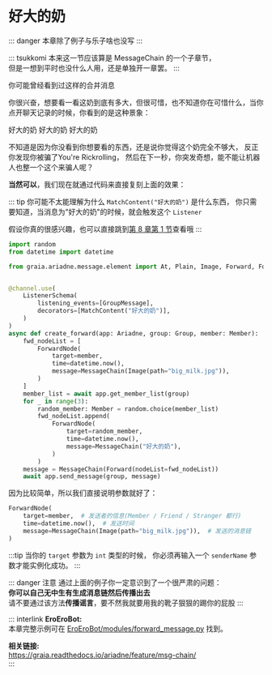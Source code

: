 # 好大的奶

::: danger
本章除了例子<Curtain type="danger">与乐子</Curtain>啥也没写
:::

::: tsukkomi
本来这一节应该算是 MessageChain 的一个子章节，  
但是一想到平时也没什么人用，还是单独开一章罢。
:::

你可能曾经看到过这样的合并消息

<ChatWindow title="Graia Framework Community">
  <ForwardChat
    name="EroEroBot"
    avatar="/avatar/ero.webp"
    title="群聊"
    :contents="[
      'EroEroBot: [图片]',
      '群菜鸮: 好大的奶',
      '群菜鸡: 好大的奶'
    ]"
    counts="4" />
</ChatWindow>

你很兴奋，想要看一看这奶到底有多大，但很可惜，也不知道你在可惜什么，当你点开聊天记录的时候，你看到的是这种景象：

<ChatWindow title="转发的合并消息">
  <ChatImg name="EroEroBot" avatar="/avatar/ero.webp" src="/images/guide/huge_milk.webp"></ChatImg>
  <ChatMsg name="群菜鸮" avatar="http://q1.qlogo.cn/g?b=qq&nk=2948531755&s=640">好大的奶</ChatMsg>
  <ChatMsg name="群菜鸡" avatar="http://q1.qlogo.cn/g?b=qq&nk=1450069615&s=640">好大的奶</ChatMsg>
  <ChatMsg name="群菜龙" avatar="http://q1.qlogo.cn/g?b=qq&nk=2544704967&s=640">好大的奶</ChatMsg>
</ChatWindow>

不知道是因为你没看到你想要看的东西，还是说你觉得这个奶完全不够大，
反正你发现你被骗了<Curtain>You're Rickrolling</Curtain>，
然后在下一秒，你突发奇想，能不能让机器人也整一个这个来骗人呢？

**当然可以**，我们现在就通过代码来直接复刻上面的效果：

::: tip
你可能不太能理解为什么 `MatchContent("好大的奶")` 是什么东西，
你只需要知道，当消息为"好大的奶"的时候，就会触发这个 `Listener`

假设你真的很感兴趣，也可以直接跳到[第 8 章第 1 节](./base_parser.md)查看哦
:::

```python
import random
from datetime import datetime

from graia.ariadne.message.element import At, Plain, Image, Forward, ForwardNode


@channel.use(
    ListenerSchema(
        listening_events=[GroupMessage],
        decorators=[MatchContent("好大的奶")],
    )
)
async def create_forward(app: Ariadne, group: Group, member: Member):
    fwd_nodeList = [
        ForwardNode(
            target=member,
            time=datetime.now(),
            message=MessageChain(Image(path="big_milk.jpg")),
        )
    ]
    member_list = await app.get_member_list(group)
    for _ in range(3):
        random_member: Member = random.choice(member_list)
        fwd_nodeList.append(
            ForwardNode(
                target=random_member,
                time=datetime.now(),
                message=MessageChain("好大的奶"),
            )
        )
    message = MessageChain(Forward(nodeList=fwd_nodeList))
    await app.send_message(group, message)
```

因为比较简单，所以我们直接说明参数就好了：

```python
ForwardNode(
    target=member,  # 发送者的信息(Member / Friend / Stranger 都行)
    time=datetime.now(),  # 发送时间
    message=MessageChain(Image(path="big_milk.jpg")),  # 发送的消息链
)
```

:::tip
当你的 `target` 参数为 `int` 类型的时候，
你必须再输入一个 `senderName` 参数才能实例化成功。
:::

::: danger 注意
通过上面的例子你一定意识到了一个很严肃的问题：  
**你可以自己无中生有生成消息链然后传播出去**  
请不要通过该方法**传播谣言**，要不然我就要用我的靴子狠狠的踢你的屁股
:::

::: interlink
**EroEroBot:**  
本章完整示例可在 [EroEroBot/modules/forward_message.py](https://github.com/GraiaCommunity/EroEroBot/blob/master/modules/forward_message.py) 找到。

**相关链接:**  
<https://graia.readthedocs.io/ariadne/feature/msg-chain/>  
:::
